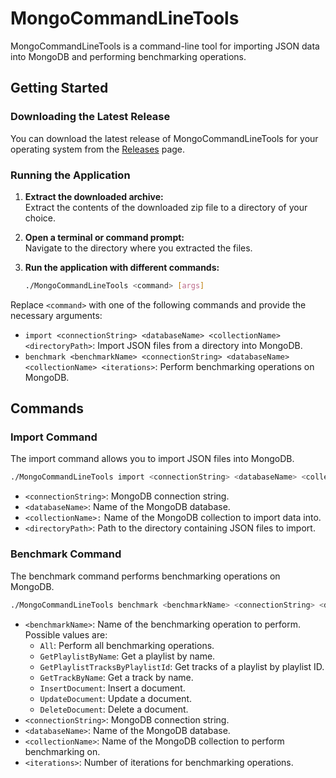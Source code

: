 # MongoCommandLineTools

MongoCommandLineTools is a command-line tool for importing JSON data into MongoDB and performing benchmarking operations.

## Getting Started

### Downloading the Latest Release

You can download the latest release of MongoCommandLineTools for your operating system from the [Releases](https://github.com/thomasreuvers/MongoCommandLineTools/releases) page.

### Running the Application

1. **Extract the downloaded archive:**  
   Extract the contents of the downloaded zip file to a directory of your choice.

2. **Open a terminal or command prompt:**  
   Navigate to the directory where you extracted the files.

3. **Run the application with different commands:**

   ```bash
   ./MongoCommandLineTools <command> [args]
   ```

Replace `<command>` with one of the following commands and provide the necessary arguments:

- `import <connectionString> <databaseName> <collectionName> <directoryPath>`: Import JSON files from a directory into MongoDB.
- `benchmark <benchmarkName> <connectionString> <databaseName> <collectionName> <iterations>`: Perform benchmarking operations on MongoDB.

## Commands

### Import Command
The import command allows you to import JSON files into MongoDB.
```bash
./MongoCommandLineTools import <connectionString> <databaseName> <collectionName> <directoryPath>
```
- `<connectionString>`: MongoDB connection string.
- `<databaseName>`: Name of the MongoDB database.
- `<collectionName>:` Name of the MongoDB collection to import data into.
- `<directoryPath>`: Path to the directory containing JSON files to import.

### Benchmark Command
The benchmark command performs benchmarking operations on MongoDB.
```bash
./MongoCommandLineTools benchmark <benchmarkName> <connectionString> <databaseName> <collectionName> <iterations>
```
- `<benchmarkName>`: Name of the benchmarking operation to perform. Possible values are:
  - `All`: Perform all benchmarking operations.
  - `GetPlaylistByName`: Get a playlist by name.
  - `GetPlaylistTracksByPlaylistId`: Get tracks of a playlist by playlist ID.
  - `GetTrackByName`: Get a track by name.
  - `InsertDocument`: Insert a document.
  - `UpdateDocument`: Update a document.
  - `DeleteDocument`: Delete a document.
- `<connectionString>`: MongoDB connection string.
- `<databaseName>`: Name of the MongoDB database.
- `<collectionName>`: Name of the MongoDB collection to perform benchmarking on.
- `<iterations>`: Number of iterations for benchmarking operations.
